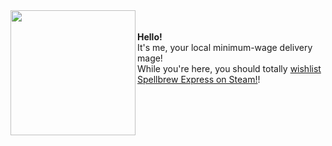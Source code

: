 
  <img align="left" src="https://github.com/user-attachments/assets/99df2357-ff08-499d-a135-694d12ea53c3" width="200" height="200" />
  <br>
  <br>
  <b>Hello!</b>
  <br>
  It's me, your local minimum-wage delivery mage! <br>
  While you're here, you should totally <a href="https://store.steampowered.com/app/2615570/Spellbrew_Express/">wishlist Spellbrew Express on Steam!</a>!
